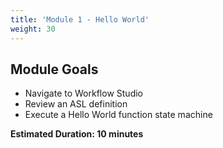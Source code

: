 ```yaml
---
title: 'Module 1 - Hello World'
weight: 30
---
```


## Module Goals

- Navigate to Workflow Studio
- Review an ASL definition
- Execute a Hello World function state machine

**Estimated Duration: 10 minutes**
